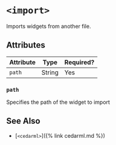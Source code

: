 # `<import>`

Imports widgets from another file.

## Attributes

| Attribute | Type    | Required? |
|-----------|---------|-----------|
| `path`    | String  | Yes       |

### `path`
Specifies the path of the widget to import

## See Also
- [`<cedarml>`]({% link cedarml.md %})
